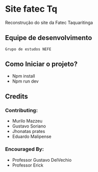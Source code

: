 # Site fatec Tq
Reconstrução do site da Fatec Taquaritinga


## Equipe de desenvolvimento
```
Grupo de estudos NEFE

```


## Como Iniciar o projeto?
* Npm install
* Npm run dev


## Credits
### Contributing:
* Murilo Mazzeu
* Gustavo Soriano
* Jhonatas prates
* Eduardo Malipense

### Encouraged By:
* Professor Gustavo DelVechio
* Professor Erick

